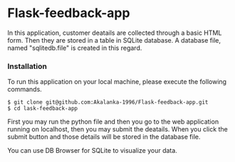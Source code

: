 # Flask-feedback-app

In this application, customer deatails are collected through a basic HTML form. Then they are stored in a table in SQLite database. A database file, named "sqlitedb.file" is created in this regard. 

### Installation

To run this application on your local machine, please execute the following commands.

```
$ git clone git@github.com:Akalanka-1996/Flask-feedback-app.git
$ cd lask-feedback-app
```
First you may run the python file and then you go to the web application running on localhost, then you may submit the deatails. When you click the submit button and those details will be stored in the database file.

You can use DB Browser for SQLite to visualize your data.
